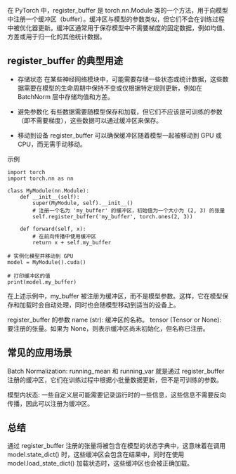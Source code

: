 在 PyTorch 中，register_buffer 是 torch.nn.Module 类的一个方法，用于向模型中注册一个缓冲区（buffer）。缓冲区与模型的参数类似，但它们不会在训练过程中被优化器更新。缓冲区通常用于保存模型中不需要梯度的固定数据，例如均值、方差或用于归一化的其他统计数据。

## register_buffer 的典型用途
- 存储状态
  在某些神经网络模块中，可能需要存储一些状态或统计数据，这些数据需要在模型的生命周期中保持不变或仅根据特定规则更新，例如在 BatchNorm 层中存储均值和方差。

- 避免参数化
  有些数据需要随模型保存和加载，但它们不应该是可训练的参数（即不需要梯度），这些数据可以通过缓冲区来保存。

- 移动到设备
  register_buffer 可以确保缓冲区随着模型一起被移动到 GPU 或 CPU，而无需手动移动。

示例
```
import torch
import torch.nn as nn

class MyModule(nn.Module):
    def __init__(self):
        super(MyModule, self).__init__()
        # 注册一个名为 'my_buffer' 的缓冲区，初始值为一个大小为 (2, 3) 的张量
        self.register_buffer('my_buffer', torch.ones(2, 3))

    def forward(self, x):
        # 在前向传播中使用缓冲区
        return x + self.my_buffer

# 实例化模型并移动到 GPU
model = MyModule().cuda()

# 打印缓冲区的值
print(model.my_buffer)
```
在上述示例中，my_buffer 被注册为缓冲区，而不是模型参数。这样，它在模型保存和加载时会自动处理，同时也会随模型移动到适当的设备上。

register_buffer 的参数
name (str): 缓冲区的名称。
tensor (Tensor or None): 要注册的张量。如果为 None，则表示缓冲区尚未初始化，但名称已注册。

## 常见的应用场景
Batch Normalization: running_mean 和 running_var 就是通过 register_buffer 注册的缓冲区，它们在训练过程中根据小批量数据更新，但不是可训练的参数。

模型内状态: 一些自定义层可能需要记录运行时的一些信息，这些信息不需要反向传播，因此可以注册为缓冲区。

## 总结
通过 register_buffer 注册的张量将被包含在模型的状态字典中，这意味着在调用 model.state_dict() 时，这些缓冲区会包含在结果中，同时在使用 model.load_state_dict() 加载状态时，这些缓冲区也会被正确加载。

